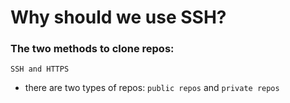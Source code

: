 # Why should we use SSH?

### The two methods to clone repos: 
` SSH and HTTPS `
- there are two types of repos:
 `public repos` and `private repos`



